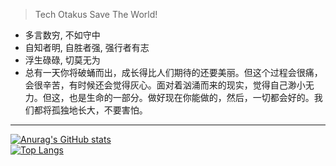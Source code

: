 <!---
Jerryym/Jerryym is a ✨ special ✨ repository because its `README.md` (this file) appears on your GitHub profile.
You can click the Preview link to take a look at your changes.
--->

> Tech Otakus Save The World!

- 多言数穷, 不如守中
- 自知者明, 自胜者强, 强行者有志
- 浮生碌碌, 切莫无为
- 总有一天你将破蛹而出，成长得比人们期待的还要美丽。但这个过程会很痛，会很辛苦，有时候还会觉得灰心。面对着汹涌而来的现实，觉得自己渺小无力。但这，也是生命的一部分。做好现在你能做的，然后，一切都会好的。我们都将孤独地长大，不要害怕。
-----
[![Anurag's GitHub stats](https://github-readme-stats-two-lac-50.vercel.app/api?username=Jerryym&show_icons=true&theme=catppuccin_latte&show_owner=true&count_private=true)](https://github.com/anuraghazra/github-readme-stats)  
[![Top Langs](https://github-readme-stats-two-lac-50.vercel.app/api/top-langs/?username=Jerryym&layout=compact)](https://github.com/anuraghazra/github-readme-stats)
